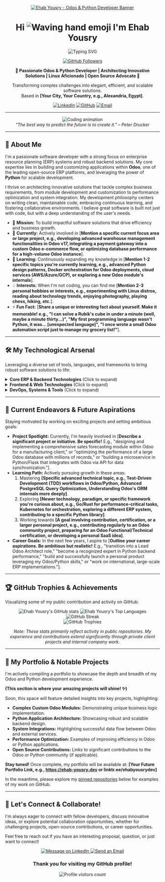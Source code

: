 <!-- ============================================== -->
<!-- 👋 Welcome to Ehab Yousry's Profile README! -->
<!-- ============================================== -->
<!--
  This file is a showcase of your skills and interests.
  Customize it to make it truly yours!

  💡 GUIDANCE:
  1. Fill in all the bracketed placeholders like `[Your City, Your Country]`.
  2. Update the image source links if you use your own custom images (especially the banner).
  3. Ensure your email address and other links are correct.
  4. Tailor the project spotlight, learning path, and fun fact to reflect *you*.
-->

<!-- ============================================== -->
<!-- 🖼️ Header Banner (Optional but Recommended) -->
<!-- ============================================== -->
<p align="center">
  <a href="https://github.com/Ehab211">
    <!--
      💡 ACTION:
      1. Create your banner image (e.g., 1280x300px, PNG or JPG recommended).
      2. Name it 'header_banner.png' (or your preferred name).
      3. Upload it to the root directory of this specific profile repository (Ehab211/Ehab211).
      4. The link below assumes the file is in the root of Ehab211/Ehab211 repository.
      5. If the image isn't uploaded yet, you can comment out the `<img>` tag or replace it with a simple text placeholder temporarily.
    -->
    <!-- Placeholder banner image path - assuming it's in the root of your profile repo -->
    <img src="https://raw.githubusercontent.com/Ehab211/Ehab211/main/2-2.gif" alt="Ehab Yousry - Odoo & Python Developer Banner">
    <!-- Alternative: Use a service like "Picsum Photos" or just a placeholder text if no banner yet -->
    <!-- <img src="https://via.placeholder.com/1280x300?text=Ehab+Yousry+-+Your+Profile+Banner" alt="Placeholder Banner"> -->
    <!-- Alternative: Simply remove the <img> tag and the <a> wrapper if no banner is planned -->
  </a>
</p>

<!-- ============================================== -->
<!-- 👋 Dynamic Heading and Introduction -->
<!-- ============================================== -->
<div align="center">
  <h1 align="center">
  Hi <img src="https://media.giphy.com/media/hvRJCLFzcasrR4ia7z/giphy.gif" width="30px" alt="Waving hand emoji"> I'm Ehab Yousry
  </h1>
  <p align="center">
    <img src="https://readme-typing-svg.demolab.com?font=Fira+Code&weight=500&pause=1000&center=true&width=435&lines=Welcome+to+my+GitHub+profile!;Odoo+Developer;Database Engineer;Python Developer" alt="Typing SVG" />
  </p>
  <p align="center">
    <a href="https://github.com/Ehab211">
      <img src="https://img.shields.io/github/followers/Ehab211?label=Follow&style=social" alt="GitHub Followers" />
    </a>
  </p>
  <p>
    <strong>🚀 Passionate Odoo & Python Developer | Architecting Innovative Solutions | Linux Aficionado | Open Source Advocate 🚀</strong>
  </p>
  <p>
    Transforming complex challenges into elegant, efficient, and scalable software solutions.<br> Based in <strong>[Your City, Your Country, e.g., Alexandria, Egypt]</strong>.
    <!-- 💡 ACTION: Replace "[Your City, Your Country, e.g., Alexandria, Egypt]" with your actual location -->
  </p>
</div>

<!-- ============================================== -->
<!-- 🔗 Social and Contact Badges -->
<!-- ============================================== -->
<!-- Using Shields.io for professional badges -->
<p align="center">
  <a href="https://www.linkedin.com/in/ihab-yousry-7b2b26205/" target="_blank" rel="noopener noreferrer"><img alt="LinkedIn" src="https://img.shields.io/badge/LinkedIn-%230077B5.svg?style=for-the-badge&logo=linkedin&logoColor=white"></a>
  <a href="https://github.com/Ehab211" target="_blank" rel="noopener noreferrer"><img alt="GitHub" src="https://img.shields.io/badge/GitHub-%23121011.svg?style=for-the-badge&logo=github&logoColor=white"></a>
  <!-- 💡 ACTION: Replace 'YOUR_ACTUAL_EMAIL@example.com' with your real email address -->
  <a href="mailto:YOUR_ACTUAL_EMAIL@example.com" target="_blank"><img alt="Email" src="https://img.shields.io/badge/Gmail-%23D14836.svg?style=for-the-badge&logo=gmail&logoColor=white"></a>
  <!-- 💡 ACTION: If you have a portfolio, uncomment the line below and replace 'YOUR_PORTFOLIO_WEBSITE_LINK' -->
  <!-- <a href="YOUR_PORTFOLIO_WEBSITE_LINK" target="_blank" rel="noopener noreferrer"><img alt="Portfolio" src="https://img.shields.io/badge/My_Portfolio-%23000000.svg?style=for-the-badge&logo=google-chrome&logoColor=white"></a> -->
</p>

<!-- Horizontal Separator -->
---

<!-- ============================================== -->
<!-- 📜 Quote and Animation -->
<!-- ============================================== -->
<div align="center">
  <!-- Coding related GIF -->
  <img src="https://media.giphy.com/media/L1R1tvI9svkIWwpVYr/giphy.gif" width="150" alt="Coding animation"/>
  <br>
  <!-- Your motivational quote -->
  <em>"The best way to predict the future is to create it." – Peter Drucker</em>
  <!-- Consider other quotes like "The function of a good software is to make the intricate obvious." -->
</div>

<!-- Horizontal Separator -->
---

<!-- ============================================== -->
<!-- 🌟 About Me Section -->
<!-- ============================================== -->
## 🌟 About Me

I'm a passionate software developer with a strong focus on enterprise resource planning (ERP) systems and robust backend solutions. My core expertise lies in building and customizing applications within **Odoo**, one of the leading open-source ERP platforms, and leveraging the power of **Python** for scalable development.

I thrive on architecting innovative solutions that tackle complex business requirements, from module development and customization to performance optimization and system integration. My development philosophy centers on writing clean, maintainable code, embracing continuous learning, and fostering collaborative environments. I believe great software is built not just with code, but with a deep understanding of the user's needs.

*   🎯 **Mission:** To build impactful software solutions that drive efficiency and business growth.
*   🔭 **Currently:** Actively involved in [**Mention a specific current focus area or large project, e.g., developing advanced warehouse management functionalities in Odoo v17, integrating a payment gateway into a custom Odoo e-commerce flow, or optimizing database performance for a high-volume Odoo instance**].
    <!-- 💡 ACTION: Describe what you are currently working on or focusing your learning/efforts -->
*   🌱 **Learning:** Continuously expanding my knowledge in [**Mention 1-2 specific topics you're currently learning, e.g., advanced Python design patterns, Docker orchestration for Odoo deployments, cloud services (AWS/Azure/GCP), or exploring a new Odoo module's internals**].
    <!-- 💡 ACTION: What specific technology, framework, concept are you digging into? -->
*   💡 **Interests:** When I'm not coding, you can find me [**Mention 2-3 personal hobbies or interests, e.g., experimenting with Linux distros, reading about technology trends, enjoying photography, playing chess, hiking, etc.**].
    <!-- 💡 ACTION: Add some personal touch! -->
*   ⚡ **Fun Fact:** [**Share a unique or interesting fact about yourself. Make it memorable! e.g., "I can solve a Rubik's cube in under a minute (well, maybe a minute thirty...)", "My first programming language wasn't Python, it was... [unexpected language]", "I once wrote a small Odoo automation script just to manage my grocery list!"**].
    <!-- 💡 ACTION: Add a fun and engaging fact! -->

<!-- Horizontal Separator -->
---

<!-- ============================================== -->
<!-- 🛠️ My Technological Arsenal -->
<!-- ============================================== -->
## 🛠️ My Technological Arsenal

Leveraging a diverse set of tools, languages, and frameworks to bring robust software solutions to life:

<!--
  💡 ACTION:
  - Ensure all icons here reflect technologies you *actively* use.
  - Add or remove icons as needed. Find icon names at https://www.devicon.dev/
  - Keep the width and height consistent (40px recommended).
  - The `rel="noreferrer"` is good for external links.
-->

<details>
  <summary><strong>Core ERP & Backend Technologies</strong> (Click to expand)</summary>
  <p>
    <!-- Align icons without extra <p> tags inside details for cleaner look -->
    <a href="https://www.odoo.com" target="_blank" rel="noreferrer"><img src="https://raw.githubusercontent.com/devicons/devicon/master/icons/odoo/odoo-original.svg" alt="Odoo" width="40" height="40"/></a>
    <a href="https://www.python.org" target="_blank" rel="noreferrer"><img src="https://raw.githubusercontent.com/devicons/devicon/master/icons/python/python-original-wordmark.svg" alt="Python" width="40" height="40"/></a>
    <a href="https://www.postgresql.org" target="_blank" rel="noreferrer"><img src="https://raw.githubusercontent.com/devicons/devicon/master/icons/postgresql/postgresql-original-wordmark.svg" alt="PostgreSQL" width="40" height="40"/></a>
    <!-- Add other relevant backend/DB icons: SQL, Django/Flask (if used heavily), Redis, etc. -->
    <!-- <img src="https://raw.githubusercontent.com/devicons/devicon/master/icons/django/django-original.svg" alt="Django" width="40" height="40"/> -->
  </p>
</details>

<details>
  <summary><strong>Frontend & Web Technologies</strong> (Click to expand)</summary>
  <p>
    <a href="https://developer.mozilla.org/en-US/docs/Web/JavaScript" target="_blank" rel="noreferrer"><img src="https://raw.githubusercontent.com/devicons/devicon/master/icons/javascript/javascript-original.svg" alt="JavaScript" width="40" height="40"/></a>
    <a href="https://developer.mozilla.org/en-US/docs/Web/HTML" target="_blank" rel="noreferrer"><img src="https://raw.githubusercontent.com/devicons/devicon/master/icons/html5/html5-original-wordmark.svg" alt="HTML5" width="40" height="40"/></a>
    <a href="https://www.w3.org/Style/CSS/Overview.en.html" target="_blank" rel="noreferrer"><img src="https://raw.githubusercontent.com/devicons/devicon/master/icons/css3/css3-original-wordmark.svg" alt="CSS3" width="40" height="40"/></a>
     <!-- Odoo uses QWeb templates often tied to XML -->
    <a href="https://developer.mozilla.org/en-US/docs/Web/XML" target="_blank" rel="noreferrer"><img src="https://raw.githubusercontent.com/devicons/devicon/master/icons/xml/xml-original.svg" alt="XML" width="40" height="40"/></a>
    <!-- Add specific frontend frameworks you use regularly with Odoo or independently -->
    <!-- <img src="https://raw.githubusercontent.com/devicons/devicon/master/icons/vuejs/vuejs-original-wordmark.svg" alt="Vue.js" width="40" height="40"/> -->
  </p>
</details>

<details>
  <summary><strong>DevOps, Systems & Tools</strong> (Click to expand)</summary>
  <p>
    <a href="https://www.linux.org/" target="_blank" rel="noreferrer"><img src="https://raw.githubusercontent.com/devicons/devicon/master/icons/linux/linux-original.svg" alt="Linux" width="40" height="40"/></a>
    <a href="https://www.docker.com/" target="_blank" rel="noreferrer"><img src="https://raw.githubusercontent.com/devicons/devicon/master/icons/docker/docker-original-wordmark.svg" alt="Docker" width="40" height="40"/></a>
    <a href="https://git-scm.com/" target="_blank" rel="noreferrer"><img src="https://raw.githubusercontent.com/devicons/devicon/master/icons/git/git-original-wordmark.svg" alt="Git" width="40" height="40"/></a>
    <a href="https://github.com/" target="_blank" rel="noreferrer"><img src="https://raw.githubusercontent.com/devicons/devicon/master/icons/github/github-original-wordmark.svg" alt="GitHub" width="40" height="40"/></a>
    <!-- Nginx is commonly used with Odoo -->
    <a href="https://www.nginx.com" target="_blank" rel="noreferrer"><img src="https://raw.githubusercontent.com/devicons/devicon/master/icons/nginx/nginx-original.svg" alt="Nginx" width="40" height="40"/></a>
     <!-- Popular Python/Odoo IDE -->
    <a href="https://code.visualstudio.com/" target="_blank" rel="noreferrer"><img src="https://raw.githubusercontent.com/devicons/devicon/master/icons/vscode/vscode-original-wordmark.svg" alt="VS Code" width="40" height="40"/></a>
     <!-- PyCharm is also very common for Odoo -->
     <!-- <a href="https://www.jetbrains.com/pycharm/" target="_blank" rel="noreferrer"><img src="https://raw.githubusercontent.com/devicons/devicon/master/icons/pycharm/pycharm-original-wordmark.svg" alt="PyCharm" width="40" height="40"/></a> -->
    <!-- Add other tools like Jenkins, Kubernetes, Ansible, different IDEs, etc. -->
  </p>
</details>

<!-- Horizontal Separator -->
---

<!-- ============================================== -->
<!-- 🚀 Current Endeavors & Future Aspirations -->
<!-- ============================================== -->
## 🚀 Current Endeavors & Future Aspirations

Staying motivated by working on exciting projects and setting ambitious goals:

*   **Project Spotlight:** Currently, I'm heavily involved in [**Describe a significant project or initiative. Be specific!** E.g., "designing and implementing a comprehensive sales forecasting module within Odoo for a manufacturing client," or "optimizing the performance of a large Odoo database with millions of records," or "building a microservice in Python/Flask that integrates with Odoo via API for data synchronization."].
    <!-- 💡 ACTION: Describe one or two major things you are working on or focused on RIGHT NOW -->
*   **Learning Path:** Actively pursuing growth in these areas:
    1.  Mastering **[Specific advanced technical topic, e.g., Test-Driven Development (TDD) workflows in Odoo/Python, Advanced PostgreSQL Query Optimization, Understanding Odoo's ORM internals more deeply]**.
        <!-- 💡 ACTION: Your primary learning goal -->
    2.  Exploring **[Newer technology, paradigm, or specific framework you're curious about, e.g., Go/Rust for performance-critical tasks, Kubernetes for orchestration, exploring a different ERP system, contributing to a specific Python library]**.
        <!-- 💡 ACTION: Your secondary learning area -->
    3.  Working towards **[A goal involving contribution, certification, or a larger personal project, e.g., contributing regularly to an Odoo community project, preparing for an Odoo Functional/Technical certification, or developing a personal SaaS idea]**.
        <!-- 💡 ACTION: A personal/professional growth goal -->
*   **Career Goals:** In the next few years, I aspire to [**Outline your career aspirations. Be ambitious but realistic!** E.g., "transition into a Lead Odoo Architect role," "become a recognized expert in Python backend performance," "build and successfully launch a personal product leveraging my Odoo/Python skills," or "work on international, large-scale ERP implementations."].
    <!-- 💡 ACTION: Where do you see your career heading? -->

<!-- Horizontal Separator -->
---

<!-- ============================================== -->
<!-- 🏆 GitHub Trophies & Achievements -->
<!-- ============================================== -->
## 🏆 GitHub Trophies & Achievements

Visualizing some of my public contribution and activity on GitHub:

<p align="center">
  <!-- GitHub Stats - Consistent Theme -->
  <img src="https://github-readme-stats.vercel.app/api?username=Ehab211&show_icons=true&locale=en&theme=dracula&hide_border=true&count_private=true&include_all_commits=true&line_height=21" alt="Ehab Yousry's GitHub stats" width="48%"/>
  <img src="https://github-readme-stats.vercel.app/api/top-langs/?username=Ehab211&layout=compact&locale=en&theme=dracula&hide_border=true&langs_count=10&card_width=320&count_private=true" alt="Ehab Yousry's Top Languages" width="48%"/>
  <br>
  <!-- Streak Stats - Matching or Complementary Theme (e.g., Dracula or GitHub Dark) -->
  <!-- Using dracula theme for consistency -->
  <img src="https://github-readme-streak-stats.herokuapp.com/?user=Ehab211&theme=dracula&hide_border=true&date_format=M%20j%5B%2C%20Y%5D" alt="GitHub Streak" />
  <br>
  <!-- GitHub Trophies - Matching or Complementary Theme (e.g., onedark, dark, or dracula if available/looks good) -->
   <!-- Using onedark with no frame/bg for clean integration -->
  <img src="https://github-profile-trophy.vercel.app/?username=Ehab211&theme=onedark&no-frame=true&no-bg=true&margin-w=15&margin-h=15&column=7" alt="GitHub Trophies"/>
   <!-- Alternatively, use the 'radical' theme if you prefer its style -->
   <!-- <img src="https://github-profile-trophy.vercel.app/?username=Ehab211&theme=radical&no-frame=true&no-bg=true&margin-w=15&margin-h=15&column=7" alt="GitHub Trophies"/> -->
</p>

<p align="center">
  <em>Note: These stats primarily reflect activity in public repositories. My experience and contributions extend significantly through private client projects and internal company work.</em>
</p>

<!-- Horizontal Separator -->
---

<!-- ============================================== -->
<!-- 💼 Portfolio & Notable Projects -->
<!-- ============================================== -->
## 💼 My Portfolio & Notable Projects

I'm actively compiling a portfolio to showcase the depth and breadth of my Odoo and Python development experience.

**(This section is where your amazing projects will shine! ✨)**

Soon, this space will feature detailed insights into key projects, highlighting:

*   **Complex Custom Odoo Modules:** Demonstrating unique business logic implementation.
*   **Python Application Architecture:** Showcasing robust and scalable backend design.
*   **System Integrations:** Highlighting successful data flow between Odoo and external services.
*   **Performance Optimization:** Examples of improving efficiency in Odoo or Python applications.
*   **Open Source Contributions:** Links to significant contributions to the Odoo or Python community (if applicable).

**Stay tuned!** Once complete, my portfolio will be available at:
**[Your Future Portfolio Link, e.g., https://ehab-yousry.dev or linktr.ee/ehabyousrydev]**
<!-- 💡 ACTION: Add your actual future portfolio link here and when it's ready! -->

In the meantime, please explore my <a href="https://github.com/Ehab211?tab=pinned" rel="noopener noreferrer">pinned repositories</a> below for examples of my work on GitHub.

<!-- Horizontal Separator -->
---

<!-- ============================================== -->
<!-- 🤝 Let's Connect & Collaborate -->
<!-- ============================================== -->
## 🤝 Let's Connect & Collaborate!

I'm always eager to connect with fellow developers, discuss innovative ideas, or explore potential collaboration opportunities, whether for challenging projects, open-source contributions, or career opportunities.

Feel free to reach out if you have an interesting proposal, question, or just want to connect!

<p align="center">
  <!-- Direct Message on LinkedIn Badge -->
  <a href="https://www.linkedin.com/in/ihab-yousry-7b2b26205/" target="_blank" rel="noopener noreferrer">
    <img src="https://img.shields.io/badge/MESSAGE%20ME%20ON-LinkedIn-0077b5?style=for-the-badge&logo=linkedin" alt="Message on LinkedIn">
  </a>
  <!-- Send an Email Badge -->
  <!-- 💡 ACTION: Replace 'YOUR_ACTUAL_EMAIL@example.com' with your real email address -->
  <a href="mailto:YOUR_ACTUAL_EMAIL@example.com" rel="noopener noreferrer">
    <img src="https://img.shields.io/badge/SEND%20ME%20AN-Email-D14836?style=for-the-badge&logo=gmail" alt="Send an Email">
  </a>
  <!-- Consider adding a Calendly/meeting link if applicable -->
  <!-- <a href="YOUR_CALENDLY_LINK" target="_blank"><img src="https://img.shields.io/badge/SCHEDULE%20A-Meeting-006BFF?style=for-the-badge&logo=calendly&logoColor=white" alt="Schedule a Meeting"></a> -->
</p>

<!-- ============================================== -->
<!-- 👋 Footer - Thank You and Visitor Count -->
<!-- ============================================== -->
<div align="center">
  <h3>Thank you for visiting my GitHub profile!</h3>
  <!-- Profile visitor counter - Keep this for a nice touch -->
  <img src="https://komarev.com/ghpvc/?username=Ehab211&label=PROFILE%20VISITORS&color=blueviolet&style=for-the-badge" alt="Profile visitors count"/>
</div>

<!-- ============================================== -->
<!-- 👋 End of README -->
<!-- ============================================== -->
